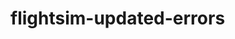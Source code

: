 # flightsim-updated-errors

<!-- game as to be displayed in over function and fix the text and sounds  -->
<!--  -->
